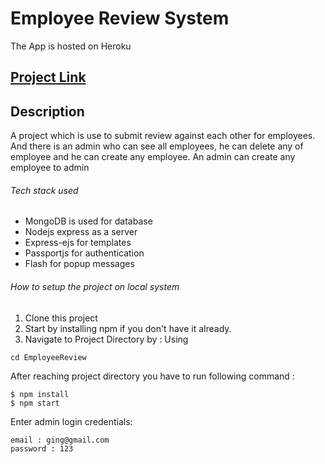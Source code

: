 # Employee Review System
The App is hosted on Heroku
## [Project Link](https://employee-review-systemm.herokuapp.com)
## Description
A project which is use to submit review against each other for employees. And there is an admin who can see all employees, he can delete any of employee and he can create any employee. An admin can create any employee to admin

###### Tech stack used
- MongoDB is used for database
- Nodejs express as a server
- Express-ejs for templates
- Passportjs for authentication
- Flash for popup messages

###### How to setup the project on local system
1. Clone this project
2. Start by installing npm if you don't have it already.
3. Navigate to Project Directory by : Using
```
cd EmployeeReview
```
After reaching project directory you have to run following command :
```
$ npm install
$ npm start
```
Enter admin login credentials:
```
email : ging@gmail.com
password : 123
```
